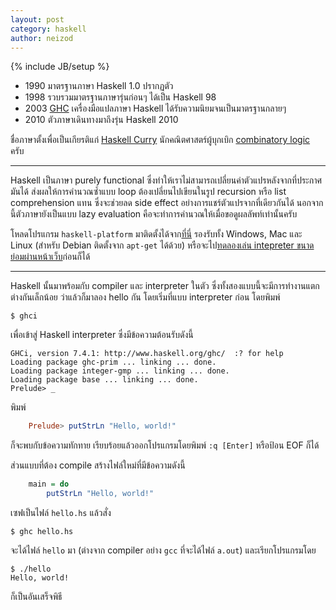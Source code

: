 ```yaml
---
layout: post
category: haskell
author: neizod
---
```

{% include JB/setup %}

- 1990 มาตรฐานภาษา Haskell 1.0 ปรากฏตัว
- 1998 รวบรวมมาตรฐานภาษารุ่นก่อนๆ ได้เป็น Haskell 98
- 2003 <a href="http://en.wikipedia.org/wiki/Glasgow_Haskell_Compiler">GHC</a> เครื่องมือแปลภาษา Haskell ได้รับความนิยมจนเป็นมาตรฐานกลายๆ
- 2010 ตัวภาษาเดินทางมาถึงรุ่น Haskell 2010

ชื่อภาษาตั้งเพื่อเป็นเกียรติแก่ [Haskell Curry](http://en.wikipedia.org/wiki/Haskell_Curry) นักคณิตศาสตร์ผู้บุกเบิก [combinatory logic](http://en.wikipedia.org/wiki/Combinatory_logic#Summary_of_the_lambda_calculus) ครับ

---

Haskell เป็นภาษา purely functional ซึ่งทำให้เราไม่สามารถเปลี่ยนค่าตัวแปรหลังจากที่ประกาศมันได้ ส่งผลให้การคำนวณซ้ำแบบ loop ต้องเปลี่ยนไปเขียนในรูป recursion หรือ list comprehension แทน ซึ่งจะช่วยลด side effect อย่างการแชร์ตัวแปรจากที่เดียวกันได้ นอกจากนี้ตัวภาษายังเป็นแบบ lazy evaluation คือจะทำการคำนวณให้เมื่อขอดูผลลัพท์เท่านั้นครับ

โหลดโปรแกรม `haskell-platform` มาติดตั้งได้จาก[ที่นี่](http://hackage.haskell.org/platform/) รองรับทั้ง Windows, Mac และ Linux (สำหรับ Debian ติดตั้งจาก `apt-get` ได้ด้วย) หรือจะไป[ทดลองเล่น intepreter ขนาดย่อมผ่านหน้าเว็บ](http://tryhaskell.org/)ก่อนก็ได้ 

---

Haskell นั้นมาพร้อมกับ compiler และ interpreter ในตัว ซึ่งทั้งสองแบบนี้จะมีการทำงานแตกต่างกันเล็กน้อย ว่าแล้วก็มาลอง hello กัน โดยเริ่มที่แบบ interpreter ก่อน โดยพิมพ์

    $ ghci

เพื่อเข้าสู่ Haskell interpreter ซึ่งมีข้อความต้อนรับดังนี้

    GHCi, version 7.4.1: http://www.haskell.org/ghc/  :? for help
    Loading package ghc-prim ... linking ... done.
    Loading package integer-gmp ... linking ... done.
    Loading package base ... linking ... done.
    Prelude> _

พิมพ์

```haskell
    Prelude> putStrLn "Hello, world!"
```

ก็จะพบกับข้อความทักทาย เรียบร้อยแล้วออกโปรแกรมโดยพิมพ์ `:q [Enter]` หรือป้อน EOF ก็ได้

ส่วนแบบที่ต้อง compile สร้างไฟล์ใหม่ที่มีข้อความดังนี้

```haskell
    main = do
        putStrLn "Hello, world!"
```

เซฟเป็นไฟล์ `hello.hs` แล้วสั่ง

    $ ghc hello.hs

จะได้ไฟล์ `hello` มา (ต่างจาก compiler อย่าง `gcc` ที่จะได้ไฟล์ `a.out`) และเรียกโปรแกรมโดย

    $ ./hello
    Hello, world!

ก็เป็นอันเสร็จพิธี
